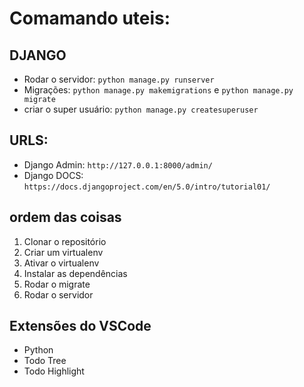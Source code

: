 
# Comamando uteis:
## DJANGO
- Rodar o servidor: `python manage.py runserver`
- Migrações: `python manage.py makemigrations` e `python manage.py migrate`
- criar o super usuário: `python manage.py createsuperuser`

## URLS:
- Django Admin: `http://127.0.0.1:8000/admin/`
- Django DOCS: `https://docs.djangoproject.com/en/5.0/intro/tutorial01/`


## ordem das coisas
1. Clonar o repositório
2. Criar um virtualenv
3. Ativar o virtualenv
4. Instalar as dependências
5. Rodar o migrate
6. Rodar o servidor

## Extensões do VSCode
- Python
- Todo Tree
- Todo Highlight